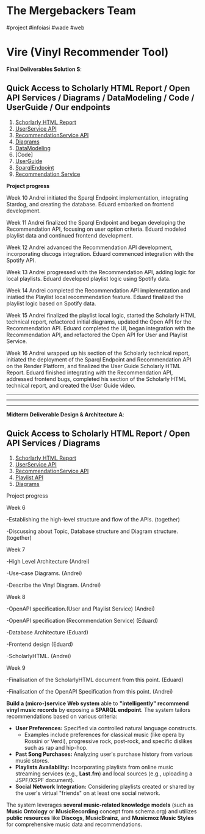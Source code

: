 # The Mergebackers Team
#project #infoiasi #wade #web
# Vire (Vinyl Recommender Tool) 

**Final Deliverables Solution S**:

## Quick Access to Scholarly HTML Report / Open API Services / Diagrams / DataModeling / Code / UserGuide / Our endpoints

1. [Schorlarly HTML Report](https://htmlpreview.github.io/?https://github.com/andreiprepelita/VireWade/blob/main/Final%20Deliverables%20Solution%20S/Scholarly%20HTML%20technical%20report/Vire%20Scholarly%20HTML%20technical%20report.html)
2. [UserService API](https://htmlpreview.github.io/?https://github.com/andreiprepelita/VireWade//blob/main/Final%20Deliverables%20Solution%20S/Open%20API%20Specification/Users%20%26%20Playlist%20Modules%20-%20Spotify%20%26%20Local%20Endpoint%20Opn%20API/index.html)
3. [RecommendationService API](https://htmlpreview.github.io/?https://github.com/andreiprepelita/VireWade/blob/main/Final%20Deliverables%20Solution%20S/Open%20API%20Specification/Recommendation%20Module%20-%20Open%20API/index.html)
4. [Diagrams](https://github.com/andreiprepelita/VireWade/tree/main/Final%20Deliverables%20Solution%20S/Diagrams)
5. [DataModeling](https://github.com/andreiprepelita/VireWade/tree/main/Final%20Deliverables%20Solution%20S/DataModeling)
6. [Code]
7. [UserGuide](https://htmlpreview.github.io/?https://github.com/andreiprepelita/VireWade/blob/main/Final%20Deliverables%20Solution%20S/UserGuide/userGuide.html)
8. [SparqlEndpoint](https://sparql-endpoint.onrender.com/sparqlRecommendation)
9. [Recommendation Service](https://recommendation-api-0q3l.onrender.com/recommendation)

**Project progress**

Week 10
Andrei initiated the Sparql Endpoint implementation, integrating Stardog, and creating the database.
Eduard embarked on frontend development.

Week 11
Andrei finalized the Sparql Endpoint and began developing the Recommendation API, focusing on user option criteria.
Eduard modeled playlist data and continued frontend development.

Week 12
Andrei advanced the Recommendation API development, incorporating discogs integration.
Eduard commenced integration with the Spotify API.

Week 13
Andrei progressed with the Recommendation API, adding logic for local playlists.
Eduard developed playlist logic using Spotify data.

Week 14
Andrei completed the Recommendation API implementation and iniatied the Playlist local recommendation feature.
Eduard finalized the playlist logic based on Spotify data.

Week 15
Andrei finalized the playlist local logic, started the Scholarly HTML technical report, refactored initial diagrams, updated the Open API for the Recommendation API.
Eduard completed the UI, began integration with the Recommendation API, and refactored the Open API for User and Playlist Service.

Week 16
Andrei wrapped up his section of the Scholarly technical report, initiated the deployment of the Sparql Endpoint and Recommendation API on the Render Platform, and finalized the User Guide Scholarly HTML Report.
Eduard finished integrating with the Recommendation API, addressed frontend bugs, completed his section of the Scholarly HTML technical report, and created the User Guide video.





 --------------------------------------------------------------------------------------------------------------------------------------------------------------------------
 --------------------------------------------------------------------------------------------------------------------------------------------------------------------------
 --------------------------------------------------------------------------------------------------------------------------------------------------------------------------


**Midterm Deliverable Design & Architecture A**:

## Quick Access to Scholarly HTML Report / Open API Services / Diagrams
1. [Schorlarly HTML Report](https://andreiprepelita.github.io/Tehnical-Report-Vire-Midterm-evaluation/)
2. [UserService API](https://htmlpreview.github.io/?https://github.com/andreiprepelita/VireWade/blob/main/Midterm%20Deliverable%20Design%20%26%20Architecture%20A/Open%20API%20SPECIFICATION/User%20Service%20-%20Open%20API/index.html)
3. [RecommendationService API](https://htmlpreview.github.io/?https://github.com/andreiprepelita/VireWade/blob/main/Midterm%20Deliverable%20Design%20%26%20Architecture%20A/Open%20API%20SPECIFICATION/Recommendation%20Service%20-%20Open%20API/index.html)
4. [Playlist API](https://htmlpreview.github.io/?https://github.com/andreiprepelita/VireWade/blob/main/Midterm%20Deliverable%20Design%20%26%20Architecture%20A/Open%20API%20SPECIFICATION/Playlist%20Service%20-%20Open%20API/index.html)
5. [Diagrams](https://github.com/andreiprepelita/VireWade/tree/main/Midterm%20Deliverable%20Design%20%26%20Architecture%20A/Diagrams)

Project progress

Week 6

-Establishing the high-level structure and flow of the APIs. (together)

-Discussing about Topic, Database structure and Diagram structure. (together)

Week 7

-High Level Architecture (Andrei)

-Use-case Diagrams. (Andrei)

-Describe the Vinyl Diagram. (Andrei)

Week 8

-OpenAPI specification.(User and Playlist Service) (Andrei)

-OpenAPI specification (Recommendation Service) (Eduard)

-Database Architecture (Eduard)

-Frontend design (Eduard)

-ScholarlyHTML. (Andrei)

Week 9

-Finalisation of the ScholarlyHTML document from this point. (Eduard)

-Finalisation of the OpenAPI Specification from this point. (Andrei)

**Build a (micro-)service Web system** able to **"intelligently" recommend vinyl music records** by exposing a **SPARQL endpoint**. The system tailors recommendations based on various criteria:

- **User Preferences:** Specified via controlled natural language constructs. 
  - Examples include preferences for classical music (like opera by Rossini or Verdi), progressive rock, post-rock, and specific dislikes such as rap and hip-hop.
- **Past Song Purchases:** Analyzing user's purchase history from various music stores.
- **Playlists Availability:** Incorporating playlists from online music streaming services (e.g., **Last.fm**) and local sources (e.g., uploading a JSPF/XSPF document).
- **Social Network Integration:** Considering playlists created or shared by the user's virtual "friends" on at least one social network.

The system leverages **several music-related knowledge models** (such as **Music Ontology** or **MusicRecording** concept from schema.org) and utilizes **public resources** like **Discogs**, **MusicBrainz**, and **Musicmoz Music Styles** for comprehensive music data and recommendations.

